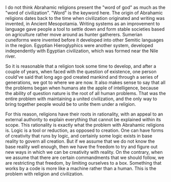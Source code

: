 I do not think Abrahamic religions present the "word of god" as much as the "word of civilization". "Word" is the keyword here. The origin of Abrahamic religions dates back to the time when civilization originated and writing was invented, in Ancient Mesopotamia. Writing systems as an improvement to language gave people a tool to settle down and form stable societies based on agriculture rather move around as hunter gatherers. Sumerian cuneiforms were invented before it developed into other Semitic languages in the region. Egyptian Hieroglyphics were another system, developed independently with Egyptian civilization, which was formed near the Nile river.

So it is reasonable that a religion took some time to develop, and after a couple of years, when faced with the question of existence, one person could've said that long ago god created mankind and through a series of generations, we got to where we are now. It also makes sense to say that all the problems began when humans ate the apple of intelligence, because the ability of question nature is the root of all human problems. That was the entire problem with maintaining a united civilization, and the only way to bring together people would be to unite them under a religion.

For this reason, religions have their roots in rationality, with an appeal to an external authority to explain everything that cannot be explained within its scope. This rationality is exactly what the problem with Abrahamic religions is. Logic is a tool or reduction, as opposed to creation. One can have forms of creativity that runs by logic, and certainly some logic exists in base reality to govern all creation. But if we assume that we do not know the base reality well enough, then we have the freedom to try and figure out new ways in which we can be creativity with reality. On the contrary, when we assume that there are certain commandments that we should follow, we are restricting that freedom, by limiting ourselves to a box. Something that works by a code is more like a machine rather than a human. This is the problem with religion and civilization.